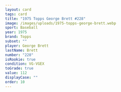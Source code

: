 ```yaml
---
layout: card
tags: card
title: "1975 Topps George Brett #228"
image: /images/uploads/1975-topps-george-brett.webp
sport: Baseball
year: 1975
brand: Topps
subset: ""
player: George Brett
lastName: Brett
number: "228"
isRookie: true
condition: VG-VGEX
toGrade: true
value: 112
displayCase: ""
order: 10
---
```

